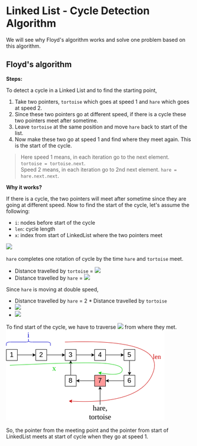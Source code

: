 # Linked List - Cycle Detection Algorithm
We will see why Floyd's algorithm works and solve one problem based on this algorithm.

## Floyd's algorithm
**Steps:**

To detect a cycle in a Linked List and to find the starting point,
1. Take two pointers, `tortoise` which goes at speed 1 and `hare` which goes at speed 2.
2. Since these two pointers go at different speed, if there is a cycle these two pointers meet after sometime.
3. Leave `tortoise` at the same position and move `hare` back to start of the list.
4. Now make these two go at speed 1 and find where they meet again. This is the start of the cycle.
> Here speed 1 means, in each iteration go to the next element. `tortoise = tortoise.next`.  
> Speed 2 means, in each iteration go to 2nd next element. `hare = hare.next.next`.

**Why it works?**

If there is a cycle, the two pointers will meet after sometime since they are going at different speed.
Now to find the start of the cycle, let's assume the following:
- `i`: nodes before start of the cycle
- `len`: cycle length
- `x`: index from start of LinkedList where the two pointers meet

<img src="https://render.githubusercontent.com/render/math?math=(x-i)%20\mod%20len=(2x-i)%20\mod%20len" />

`hare` completes one rotation of cycle by the time `hare` and `tortoise` meet.
- Distance travelled by `tortoise` = <img src="https://render.githubusercontent.com/render/math?math=x" />
- Distance travelled by `hare` = <img src="https://render.githubusercontent.com/render/math?math=x%2Blen*1" />

Since `hare` is moving at double speed, 
- Distance travelled by `hare` = 2 * Distance travelled by `tortoise`
- <img src="https://render.githubusercontent.com/render/math?math=x%2Blen*1%20=%20x" />
- <img src="https://render.githubusercontent.com/render/math?math=x%20=%20len" />

To find start of the cycle, we have to traverse <img src="https://render.githubusercontent.com/render/math?math=len-(x-i)%2B1 = i%2B1" /> from where they met.
![Example](/docs/Floyd-cycle.png)

So, the pointer from the meeting point and the pointer from start of LinkedList meets at start of cycle when they go at speed 1.
